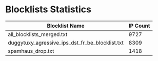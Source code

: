 # Blocklists Statistics
| Blocklist Name | IP Count |
|----|----|
| all_blocklists_merged.txt | 9727 |
| duggytuxy_agressive_ips_dst_fr_be_blocklist.txt | 8309 |
| spamhaus_drop.txt | 1418 |
